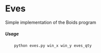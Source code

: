 # Eves
Simple implementation of the Boids program

##### Usage
```shell
	python eves.py win_x win_y eves_qty
```
